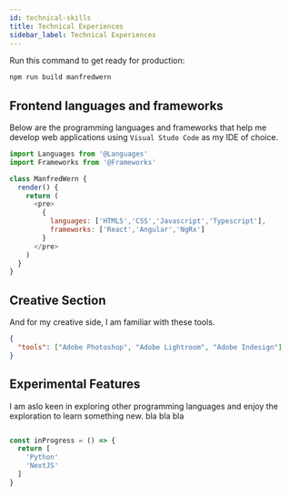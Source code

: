 ```yaml
---
id: technical-skills
title: Technical Experiences
sidebar_label: Technical Experiences
---
```



Run this command to get ready for production:

```bash
npm run build manfredwern
```

## Frontend languages and frameworks

Below are the programming languages and frameworks that help me develop web applications using `Visual Studo Code` as my IDE of choice.

```javascript
import Languages from '@Languages'
import Frameworks from '@Frameworks'

class ManfredWern {
  render() {
    return (
      <pre>
        {
          languages: ['HTML5','CSS','Javascript','Typescript'],
          frameworks: ['React','Angular','NgRx']
        }
      </pre>
    )
  }
}
```

## Creative Section

And for my creative side, I am familiar with these tools.

```json
{
  "tools": ["Adobe Photoshop", "Adobe Lightroom", "Adobe Indesign"]
}
```


## Experimental Features

I am aslo keen in exploring other programming languages and enjoy the exploration to learn something new. bla bla bla

```javascript

const inProgress = () => {
  return [
    'Python'
    'NextJS'
  ]  
}
```